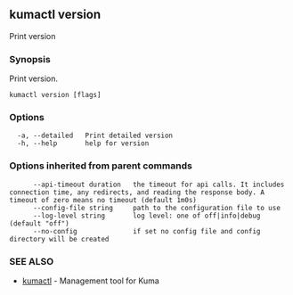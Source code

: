 ---
---
## kumactl version

Print version

### Synopsis

Print version.

```
kumactl version [flags]
```

### Options

```
  -a, --detailed   Print detailed version
  -h, --help       help for version
```

### Options inherited from parent commands

```
      --api-timeout duration   the timeout for api calls. It includes connection time, any redirects, and reading the response body. A timeout of zero means no timeout (default 1m0s)
      --config-file string     path to the configuration file to use
      --log-level string       log level: one of off|info|debug (default "off")
      --no-config              if set no config file and config directory will be created
```

### SEE ALSO

* [kumactl](kumactl)	 - Management tool for Kuma

